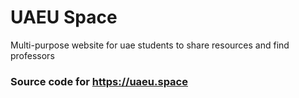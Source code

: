 # UAEU Space
Multi-purpose website for uae students to share resources and find professors

### Source code for https://uaeu.space
